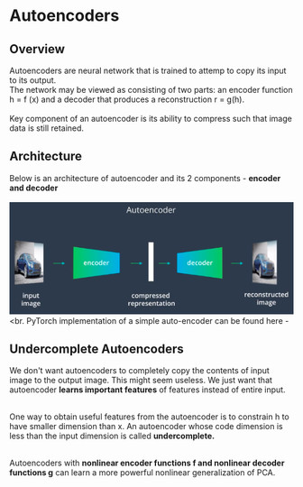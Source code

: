 # Autoencoders

## Overview
Autoencoders are neural network that is trained to attemp to copy its input
to its output. <br>
The network may be viewed as consisting of two parts: an
encoder function h = f (x) and a decoder that produces a reconstruction r = g(h).
<br><br>
Key component of an autoencoder is its ability to compress such that image data is still retained.

## Architecture

Below is an architecture of autoencoder and its 2 components  -  **encoder and decoder**<br><br>
<img src="./images/autoencoder_architecture.png"></img><br><br.
PyTorch implementation of a simple auto-encoder can be found here -  

## Undercomplete Autoencoders
We don't want autoencoders to completely copy the contents of input image to the output image. This might seem useless. We just want that autoencoder **learns important features** of features instead of entire input.<br><br>

One way to obtain useful features from the autoencoder is to constrain h to
have smaller dimension than x. An autoencoder whose code dimension is less
than the input dimension is called **undercomplete.**<br><br>

Autoencoders with **nonlinear encoder functions f and nonlinear decoder functions g** can learn a more powerful nonlinear generalization of PCA.

